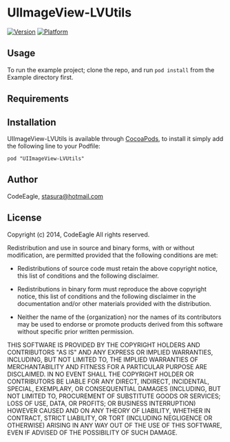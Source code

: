 # UIImageView-LVUtils

[![Version](http://cocoapod-badges.herokuapp.com/v/UIImageView-LVUtils/badge.png)](http://cocoadocs.org/docsets/UIImageView-LVUtils)
[![Platform](http://cocoapod-badges.herokuapp.com/p/UIImageView-LVUtils/badge.png)](http://cocoadocs.org/docsets/UIImageView-LVUtils)

## Usage

To run the example project; clone the repo, and run `pod install` from the Example directory first.

## Requirements

## Installation

UIImageView-LVUtils is available through [CocoaPods](http://cocoapods.org), to install
it simply add the following line to your Podfile:

    pod "UIImageView-LVUtils"

## Author

CodeEagle, stasura@hotmail.com

## License

Copyright (c) 2014, CodeEagle
All rights reserved.

Redistribution and use in source and binary forms, with or without
modification, are permitted provided that the following conditions are met:

* Redistributions of source code must retain the above copyright notice, this
  list of conditions and the following disclaimer.

* Redistributions in binary form must reproduce the above copyright notice,
  this list of conditions and the following disclaimer in the documentation
  and/or other materials provided with the distribution.

* Neither the name of the {organization} nor the names of its
  contributors may be used to endorse or promote products derived from
  this software without specific prior written permission.

THIS SOFTWARE IS PROVIDED BY THE COPYRIGHT HOLDERS AND CONTRIBUTORS "AS IS"
AND ANY EXPRESS OR IMPLIED WARRANTIES, INCLUDING, BUT NOT LIMITED TO, THE
IMPLIED WARRANTIES OF MERCHANTABILITY AND FITNESS FOR A PARTICULAR PURPOSE ARE
DISCLAIMED. IN NO EVENT SHALL THE COPYRIGHT HOLDER OR CONTRIBUTORS BE LIABLE
FOR ANY DIRECT, INDIRECT, INCIDENTAL, SPECIAL, EXEMPLARY, OR CONSEQUENTIAL
DAMAGES (INCLUDING, BUT NOT LIMITED TO, PROCUREMENT OF SUBSTITUTE GOODS OR
SERVICES; LOSS OF USE, DATA, OR PROFITS; OR BUSINESS INTERRUPTION) HOWEVER
CAUSED AND ON ANY THEORY OF LIABILITY, WHETHER IN CONTRACT, STRICT LIABILITY,
OR TORT (INCLUDING NEGLIGENCE OR OTHERWISE) ARISING IN ANY WAY OUT OF THE USE
OF THIS SOFTWARE, EVEN IF ADVISED OF THE POSSIBILITY OF SUCH DAMAGE.

